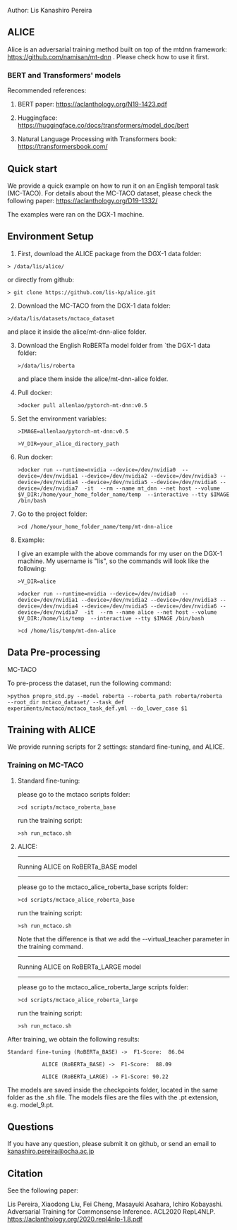 
Author: Lis Kanashiro Pereira

## ALICE

Alice is an adversarial training method built on top of the mtdnn framework: https://github.com/namisan/mt-dnn . Please check how to use it first. 

### BERT and Transformers' models

Recommended references:

1) BERT paper: https://aclanthology.org/N19-1423.pdf

2) Huggingface: https://huggingface.co/docs/transformers/model_doc/bert

3) Natural Language Processing with Transformers book: https://transformersbook.com/

## Quick start

We provide a quick example on how to run it on an English temporal task (MC-TACO). For details about the MC-TACO dataset, please check the following paper: https://aclanthology.org/D19-1332/

The examples were ran on the DGX-1 machine. 

## Environment Setup

1) First, download the ALICE package from the DGX-1 data folder:

```> /data/lis/alice/```

or directly from github:

```> git clone https://github.com/lis-kp/alice.git ```

2) Download the MC-TACO from the DGX-1 data folder: 

```>/data/lis/datasets/mctaco_dataset```
    
   and place it inside the alice/mt-dnn-alice folder.

3) Download the English RoBERTa model folder from `the DGX-1 data folder: 

    ```>/data/lis/roberta``` 
    
    and place them inside the alice/mt-dnn-alice folder.

4) Pull docker: 

    ```>docker pull allenlao/pytorch-mt-dnn:v0.5```

5) Set the environment variables:

    ```>IMAGE=allenlao/pytorch-mt-dnn:v0.5```
    
    ```>V_DIR=your_alice_directory_path```

6) Run docker:

    ```>docker run --runtime=nvidia --device=/dev/nvidia0  --device=/dev/nvidia1 --device=/dev/nvidia2 --device=/dev/nvidia3 --device=/dev/nvidia4 --device=/dev/nvidia5 --device=/dev/nvidia6 --device=/dev/nvidia7  -it  --rm --name mt_dnn --net host --volume $V_DIR:/home/your_home_folder_name/temp  --interactive --tty $IMAGE /bin/bash```

7) Go to the project folder:
    
    ```>cd /home/your_home_folder_name/temp/mt-dnn-alice```
    
8) Example:

    I give an example with the above commands for my user on the DGX-1 machine. My username is "lis", so the commands will look like the following:
    
    ```>V_DIR=alice```
    
    ```>docker run --runtime=nvidia --device=/dev/nvidia0  --device=/dev/nvidia1 --device=/dev/nvidia2 --device=/dev/nvidia3 --device=/dev/nvidia4 --device=/dev/nvidia5 --device=/dev/nvidia6 --device=/dev/nvidia7  -it  --rm --name alice --net host --volume $V_DIR:/home/lis/temp  --interactive --tty $IMAGE /bin/bash```

    ```>cd /home/lis/temp/mt-dnn-alice```
    
## Data Pre-processing

MC-TACO

To pre-process the dataset, run the following command:

```>python prepro_std.py --model roberta --roberta_path roberta/roberta  --root_dir mctaco_dataset/ --task_def experiments/mctaco/mctaco_task_def.yml --do_lower_case $1```


## Training with ALICE

We provide running scripts for 2 settings: standard fine-tuning, and ALICE.

### Training on MC-TACO

1) Standard fine-tuning: 

    please go to the mctaco scripts folder: 
    
    ```>cd scripts/mctaco_roberta_base```
    
    run the training script:
    
    ```>sh run_mctaco.sh```
    
2) ALICE:
     
    --------------------------------------------

    Running ALICE on RoBERTa_BASE model

    --------------------------------------------

    please go to the mctaco_alice_roberta_base scripts folder: 
    
    ```>cd scripts/mctaco_alice_roberta_base```
    
    run the training script:
    
    ```>sh run_mctaco.sh```
   
    Note that the difference is that we add the --virtual_teacher parameter in the training command.

    --------------------------------------------

    Running ALICE on RoBERTa_LARGE model

    --------------------------------------------

    please go to the mctaco_alice_roberta_large scripts folder:

    ```>cd scripts/mctaco_alice_roberta_large```

    run the training script:

    ```>sh run_mctaco.sh```

After training, we obtain the following results: 

	Standard fine-tuning (RoBERTa_BASE) ->  F1-Score:  86.04

               ALICE (RoBERTa_BASE) ->  F1-Score:  88.09

               ALICE (RoBERTa_LARGE) -> F1-Score: 90.22
    
The models are saved inside the checkpoints folder, located in the same folder as the .sh file. The models files are the files with the .pt extension, e.g. model_9.pt.

## Questions

If you have any question, please submit it on github, or send an email to kanashiro.pereira@ocha.ac.jp

## Citation
See the following paper:

Lis Pereira, Xiaodong Liu, Fei Cheng, Masayuki Asahara, Ichiro Kobayashi. Adversarial Training for Commonsense Inference. ACL2020 RepL4NLP. https://aclanthology.org/2020.repl4nlp-1.8.pdf
